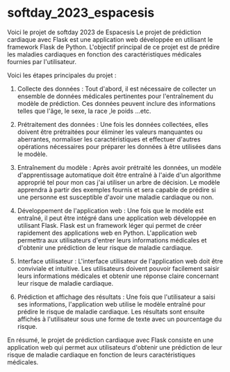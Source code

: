 # softday_2023_espacesis
Voici le projet de softday 2023 de Espacesis
Le projet de prédiction cardiaque avec Flask est une application web développée en utilisant le framework Flask de Python. L'objectif principal de ce projet est de prédire les maladies cardiaques en fonction des caractéristiques médicales fournies par l'utilisateur.

Voici les étapes principales du projet :

1. Collecte des données : Tout d'abord, il est nécessaire de collecter un ensemble de données médicales pertinentes pour l'entraînement du modèle de prédiction. Ces données peuvent inclure des informations telles que l'âge, le sexe, la race ,le poids ...etc.

2. Prétraitement des données : Une fois les données collectées, elles doivent être prétraitées pour éliminer les valeurs manquantes ou aberrantes, normaliser les caractéristiques et effectuer d'autres opérations nécessaires pour préparer les données à être utilisées dans le modèle.

3. Entraînement du modèle : Après avoir prétraité les données, un modèle d'apprentissage automatique doit être entraîné à l'aide d'un algorithme approprié tel pour mon cas j'ai utiliser un arbre de décision. Le modèle apprendra à partir des exemples fournis et sera capable de prédire si une personne est susceptible d'avoir une maladie cardiaque ou non.

4. Développement de l'application web : Une fois que le modèle est entraîné, il peut être intégré dans une application web développée en utilisant Flask. Flask est un framework léger qui permet de créer rapidement des applications web en Python. L'application web permettra aux utilisateurs d'entrer leurs informations médicales et d'obtenir une prédiction de leur risque de maladie cardiaque.

5. Interface utilisateur : L'interface utilisateur de l'application web doit être conviviale et intuitive. Les utilisateurs doivent pouvoir facilement saisir leurs informations médicales et obtenir une réponse claire concernant leur risque de maladie cardiaque.

6. Prédiction et affichage des résultats : Une fois que l'utilisateur a saisi ses informations, l'application web utilise le modèle entraîné pour prédire le risque de maladie cardiaque. Les résultats sont ensuite affichés à l'utilisateur sous une forme de texte avec un pourcentage du risque.

En résumé, le projet de prédiction cardiaque avec Flask consiste en une application web qui permet aux utilisateurs d'obtenir une prédiction de leur risque de maladie cardiaque en fonction de leurs caractéristiques médicales.
